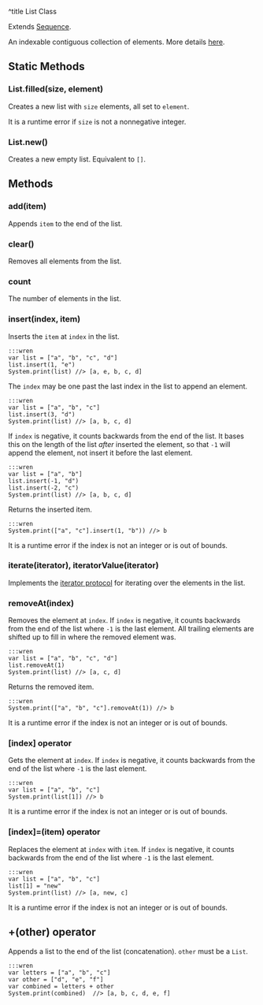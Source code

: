 ^title List Class

Extends [Sequence](sequence.html).

An indexable contiguous collection of elements. More details [here][lists].

[lists]: ../../lists.html

## Static Methods

### List.**filled**(size, element)

Creates a new list with `size` elements, all set to `element`.

It is a runtime error if `size` is not a nonnegative integer.

### List.**new**()

Creates a new empty list. Equivalent to `[]`.

## Methods

### **add**(item)

Appends `item` to the end of the list.

### **clear**()

Removes all elements from the list.

### **count**

The number of elements in the list.

### **insert**(index, item)

Inserts the `item` at `index` in the list.

    :::wren
    var list = ["a", "b", "c", "d"]
    list.insert(1, "e")
    System.print(list) //> [a, e, b, c, d]

The `index` may be one past the last index in the list to append an element.

    :::wren
    var list = ["a", "b", "c"]
    list.insert(3, "d")
    System.print(list) //> [a, b, c, d]

If `index` is negative, it counts backwards from the end of the list. It bases this on the length of the list *after* inserted the element, so that `-1` will append the element, not insert it before the last element.

    :::wren
    var list = ["a", "b"]
    list.insert(-1, "d")
    list.insert(-2, "c")
    System.print(list) //> [a, b, c, d]

Returns the inserted item.

    :::wren
    System.print(["a", "c"].insert(1, "b")) //> b

It is a runtime error if the index is not an integer or is out of bounds.

### **iterate**(iterator), **iteratorValue**(iterator)

Implements the [iterator protocol][] for iterating over the elements in the
list.

[iterator protocol]: ../../control-flow.html#the-iterator-protocol

### **removeAt**(index)

Removes the element at `index`. If `index` is negative, it counts backwards
from the end of the list where `-1` is the last element. All trailing elements
are shifted up to fill in where the removed element was.

    :::wren
    var list = ["a", "b", "c", "d"]
    list.removeAt(1)
    System.print(list) //> [a, c, d]

Returns the removed item.

    :::wren
    System.print(["a", "b", "c"].removeAt(1)) //> b

It is a runtime error if the index is not an integer or is out of bounds.

### **[**index**]** operator

Gets the element at `index`. If `index` is negative, it counts backwards from
the end of the list where `-1` is the last element.

    :::wren
    var list = ["a", "b", "c"]
    System.print(list[1]) //> b

It is a runtime error if the index is not an integer or is out of bounds.

### **[**index**]=**(item) operator

Replaces the element at `index` with `item`. If `index` is negative, it counts
backwards from the end of the list where `-1` is the last element.

    :::wren
    var list = ["a", "b", "c"]
    list[1] = "new"
    System.print(list) //> [a, new, c]

It is a runtime error if the index is not an integer or is out of bounds.

##  **+**(other) operator

 Appends a list to the end of the list (concatenation). `other` must be a `List`.

    :::wren
    var letters = ["a", "b", "c"]
    var other = ["d", "e", "f"]
    var combined = letters + other
    System.print(combined)  //> [a, b, c, d, e, f]
